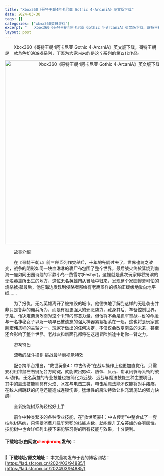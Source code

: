 ```yaml
---
title: "Xbox360《哥特王朝4阿卡尼亚 Gothic 4-ArcaniA》英文版下载"
date: 2024-03-30
tags: []
categories: ["xbox360英日游戏"]
excerpt: "　　Xbox360《哥特王朝4阿卡尼亚 Gothic 4-ArcaniA》英文版下载，哥特王朝是一款角色扮演游戏系列，下面为大家带来的是这个系列的第四代作品。 　　故事介绍 　　在《哥特王朝4》前三部系列作完结后，十年的光阴过去了，世界也随之改变，战争的阴影如同一块血淋淋的裹尸布包围了整个世界，最后&hellip;"
layout: post
---
```


 <p>　　Xbox360《哥特王朝4阿卡尼亚 Gothic 4-ArcaniA》英文版下载，哥特王朝是一款角色扮演游戏系列，下面为大家带来的是这个系列的第四代作品。</p> <p align="center"><img align="" border="0" src="https://lad.sfcrom.cn/wp-content/uploads/2024/03/20240330_6607da9f91fad.webp" width="600" alt="Xbox360《哥特王朝4阿卡尼亚 Gothic 4-ArcaniA》英文版下载" /></p> <p>　　故事介绍</p> <p>　　在《哥特王朝4》前三部系列作完结后，十年的光阴过去了，世界也随之改变，战争的阴影如同一块血淋淋的裹尸布包围了整个世界，最后战火终於延烧到南海一座如同田园诗般的平静小岛--费雪尔(Feshyr)。这裡就是此次玩家即将扮演的无名英雄所出生的地方，这位无名英雄甫从冒险中归来，发现整个家园惨遭可怕的烧杀掳掠!最后，他在海边发现到侵略者那绘有老鹰图样的帆船正缓缓地驶向地平线&hellip;&hellip;</p> <p>　　为了报仇，无名英雄离开了被摧毁的城市。他很快地了解到这样的无耻袭击并非只是鲁莽的佣兵所为，而是有股更强大的邪恶势力，藏身其后、準备控制世界。于是，他决定要勇敢面对这个未知的邪恶力量。但他将不会是孤军奋战--他的命运与一名神秘女子以及一项早已被遗忘的强大神器紧紧相系在一起，这也将是玩家这趟宏伟旅程的主轴之一。玩家所做出的任何决定，不仅仅会改变南岛的未来，甚至还会影响了整个世界。老战友和新面孔都将在这趟冒险旅途中助你一臂之力。</p> <p>　　游戏特色</p> <p>　　流畅的战斗操作 挑战最华丽视觉特效</p> <p>　　配合跨平台推出，&ldquo;救世英豪4：中古传奇&rdquo;在战斗操作上也更加直觉化，只需要利用滑鼠左右键配合方向键，就能做出劈砍、防御、反击、翻滚闪躲等流畅的战斗动作。 无名英雄的专业技能也被简化为近战、远战与魔法技能三种主要项目。其中的魔法技能则具有火焰、冰冻与电击三类，电击系魔法能不仅能将对手瘫痪，在敌人间跳跃的闪电还能造成连锁伤害，猛爆性的魔法特效让你充满施法的强力快感!</p> <p>　　全新技能树系统轻松好上手</p> <p>　　前作中种类繁多的各种专业技能，在&ldquo;救世英豪4：中古传奇&rdquo;中整合成了一套技能树系统，只需要消费升级所累积的技能点数，就能提升无名英雄的各项属性，技能树中也会详细列出接下来能够习得的所有技能与效果，十分便利。</p> <p><h4>下载地址(由网友<font color="red">chenjinrong</font>发布)：</h4></p> 

---
📖 **下载地址/原文地址：** 本文最初发布于我的博客网站：[https://lad.sfcrom.cn/2024/03/94885/](https://lad.sfcrom.cn/2024/03/94885/)
